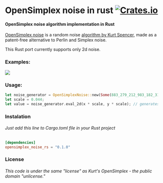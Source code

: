 # OpenSimplex noise in rust [![Crates.io][cr-badge]][cr]
[cr-badge]: https://img.shields.io/crates/v/opensimplex_noise_rs.svg
[cr]: https://crates.io/crates/opensimplex_noise_rs
#### OpenSimplex noise algorithm implementation in Rust
[OpenSimplex noise](https://en.wikipedia.org/wiki/OpenSimplex_noise) is a random noise [algorithm by Kurt Spencer](https://uniblock.tumblr.com/post/97868843242/noise), made as a patent-free alternative to Perlin and Simplex noise.

This Rust port currently supports only 2d noise.

### Examples:
[<img src="https://i.imgur.com/9DCGzJh.png">](https://github.com/Mapet13/opensimplex_noise_rust/tree/master/examples/demo/)

### Usage:
```rust
let noise_generator = OpenSimplexNoise::new(Some(883_279_212_983_182_319)); // if not provided, default seed is equal to 0
let scale = 0.044;
let value = noise_generator.eval_2d(x * scale, y * scale); // generates value in range (-1, 1)
```
### Instalation
###### Just add this line to Cargo.toml file in your Rust project
```toml
[dependencies]
opensimplex_noise_rs = "0.1.0"
```

### License
###### This code is under the same "license" as Kurt's OpenSimplex - the public domain "unlicense."
